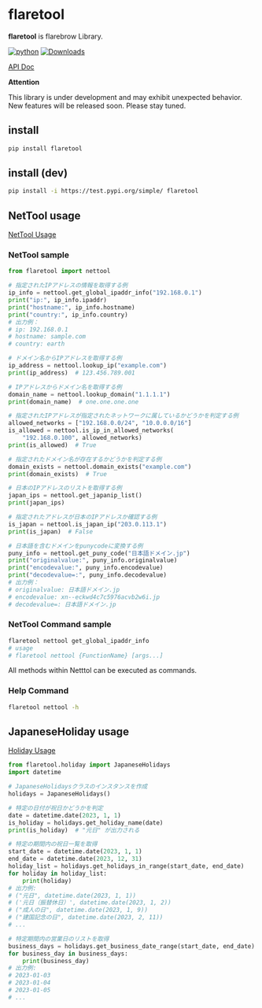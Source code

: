 # flaretool

**flaretool** is flarebrow Library.

[![python](https://img.shields.io/badge/python-%3E%3D3.9-blue)](https://github.com/flarebrow/flaretool)
[![Downloads](https://static.pepy.tech/badge/flaretool)](https://pepy.tech/project/flaretool)

[API Doc](https://flarebrow.github.io/flaretool/)

**Attention**

This library is under development and may exhibit unexpected behavior. New features will be released soon. Please stay tuned.

## install
```bash
pip install flaretool
```

## install (dev)
```bash
pip install -i https://test.pypi.org/simple/ flaretool
```

## NetTool usage

[NetTool Usage](https://flarebrow.github.io/flaretool/flaretool.nettool.html)


### NetTool sample
```python
from flaretool import nettool

# 指定されたIPアドレスの情報を取得する例
ip_info = nettool.get_global_ipaddr_info("192.168.0.1")
print("ip:", ip_info.ipaddr)
print("hostname:", ip_info.hostname)
print("country:", ip_info.country)
# 出力例：
# ip: 192.168.0.1
# hostname: sample.com
# country: earth

# ドメイン名からIPアドレスを取得する例
ip_address = nettool.lookup_ip("example.com")
print(ip_address)  # 123.456.789.001

# IPアドレスからドメイン名を取得する例
domain_name = nettool.lookup_domain("1.1.1.1")
print(domain_name)  # one.one.one.one

# 指定されたIPアドレスが指定されたネットワークに属しているかどうかを判定する例
allowed_networks = ["192.168.0.0/24", "10.0.0.0/16"]
is_allowed = nettool.is_ip_in_allowed_networks(
    "192.168.0.100", allowed_networks)
print(is_allowed)  # True

# 指定されたドメイン名が存在するかどうかを判定する例
domain_exists = nettool.domain_exists("example.com")
print(domain_exists)  # True

# 日本のIPアドレスのリストを取得する例
japan_ips = nettool.get_japanip_list()
print(japan_ips)

# 指定されたアドレスが日本のIPアドレスか確認する例
is_japan = nettool.is_japan_ip("203.0.113.1")
print(is_japan)  # False

# 日本語を含むドメインをpunycodeに変換する例
puny_info = nettool.get_puny_code("日本語ドメイン.jp")
print("originalvalue:", puny_info.originalvalue)
print("encodevalue:", puny_info.encodevalue)
print("decodevalue=:", puny_info.decodevalue)
# 出力例：
# originalvalue: 日本語ドメイン.jp
# encodevalue: xn--eckwd4c7c5976acvb2w6i.jp
# decodevalue=: 日本語ドメイン.jp
```

### NetTool Command sample

```bash
flaretool nettool get_global_ipaddr_info
# usage
# flaretool nettool {FunctionName} [args...]
```

All methods within Netttol can be executed as commands.


### Help Command

```bash
flaretool nettool -h
```

## JapaneseHoliday usage

[Holiday Usage](https://flarebrow.github.io/flaretool/flaretool.holiday.html#module-flaretool.holiday)

```python
from flaretool.holiday import JapaneseHolidays
import datetime

# JapaneseHolidaysクラスのインスタンスを作成
holidays = JapaneseHolidays()

# 特定の日付が祝日かどうかを判定
date = datetime.date(2023, 1, 1)
is_holiday = holidays.get_holiday_name(date)
print(is_holiday)  # "元日" が出力される

# 特定の期間内の祝日一覧を取得
start_date = datetime.date(2023, 1, 1)
end_date = datetime.date(2023, 12, 31)
holiday_list = holidays.get_holidays_in_range(start_date, end_date)
for holiday in holiday_list:
    print(holiday)
# 出力例:
# ("元日", datetime.date(2023, 1, 1))
# ('元日（振替休日）', datetime.date(2023, 1, 2))
# ("成人の日", datetime.date(2023, 1, 9))
# ("建国記念の日", datetime.date(2023, 2, 11))
# ...

# 特定期間内の営業日のリストを取得
business_days = holidays.get_business_date_range(start_date, end_date)
for business_day in business_days:
    print(business_day)
# 出力例:
# 2023-01-03
# 2023-01-04
# 2023-01-05
# ...
```
